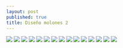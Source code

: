 ```yaml
---
layout: post
published: true
title: Diseño molones 2
---
```


![](../images/shirt/mods/2_mod.jpg)
![](../images/shirt/mods/3_mod.jpg)
![](../images/shirt/mods/4._mod1.jpg)
![](../images/shirt/mods/4.mod2.jpg)
![](../images/shirt/mods/13_mod.jpg)
![](../images/shirt/mods/17_mod1.jpg)
![](../images/shirt/mods/17_mod2.jpg)
![](../images/shirt/mods/19.png)
![](../images/shirt/mods/21_mod.jpg)
![](../images/shirt/mods/blessed.png)
![](../images/shirt/mods/nts1.jpg)
![](../images/shirt/22.jpg)
![](../images/shirt/21.jpg)
![](../images/shirt/12.png)
![](../images/shirt/18.jpg)
